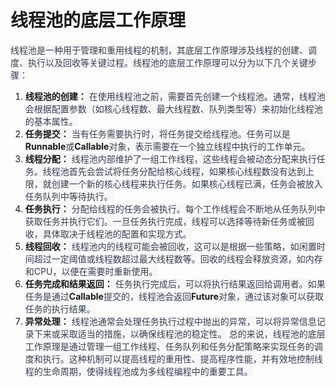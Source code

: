 # 线程池的底层工作原理
<font style="color:rgb(55, 65, 81);background-color:rgb(247, 247, 248);">线程池是一种用于管理和重用线程的机制，其底层工作原理涉及线程的创建、调度、执行以及回收等关键过程。线程池的底层工作原理可以分为以下几个关键步骤：</font>
1. **<font style="background-color:rgb(247, 247, 248);">线程池的创建：</font>**<font style="color:rgb(55, 65, 81);background-color:rgb(247, 247, 248);"> 在使用线程池之前，需要首先创建一个线程池。通常，线程池会根据配置参数（如核心线程数、最大线程数、队列类型等）来初始化线程池的基本属性。</font>
2. **<font style="background-color:rgb(247, 247, 248);">任务提交：</font>**<font style="color:rgb(55, 65, 81);background-color:rgb(247, 247, 248);"> 当有任务需要执行时，将任务提交给线程池。任务可以是</font>**<font style="background-color:rgb(247, 247, 248);">Runnable</font>**<font style="color:rgb(55, 65, 81);background-color:rgb(247, 247, 248);">或</font>**<font style="background-color:rgb(247, 247, 248);">Callable</font>**<font style="color:rgb(55, 65, 81);background-color:rgb(247, 247, 248);">对象，表示需要在一个独立线程中执行的工作单元。</font>
3. **<font style="background-color:rgb(247, 247, 248);">线程分配：</font>**<font style="color:rgb(55, 65, 81);background-color:rgb(247, 247, 248);"> 线程池内部维护了一组工作线程，这些线程会被动态分配来执行任务。线程池首先会尝试将任务分配给核心线程，如果核心线程数没有达到上限，就创建一个新的核心线程来执行任务。如果核心线程已满，任务会被放入任务队列中等待执行。</font>
4. **<font style="background-color:rgb(247, 247, 248);">任务执行：</font>**<font style="color:rgb(55, 65, 81);background-color:rgb(247, 247, 248);"> 分配给线程的任务会被执行。每个工作线程会不断地从任务队列中获取任务并执行它们。一旦任务执行完成，线程可以选择等待新任务或被回收，具体取决于线程池的配置和实现方式。</font>
5. **<font style="background-color:rgb(247, 247, 248);">线程回收：</font>**<font style="color:rgb(55, 65, 81);background-color:rgb(247, 247, 248);"> 线程池内的线程可能会被回收，这可以是根据一些策略，如闲置时间超过一定阈值或线程数超过最大线程数等。回收的线程会释放资源，如内存和CPU，以便在需要时重新使用。</font>
6. **<font style="background-color:rgb(247, 247, 248);">任务完成和结果返回：</font>**<font style="color:rgb(55, 65, 81);background-color:rgb(247, 247, 248);"> 任务执行完成后，可以将执行结果返回给调用者。如果任务是通过</font>**<font style="background-color:rgb(247, 247, 248);">Callable</font>**<font style="color:rgb(55, 65, 81);background-color:rgb(247, 247, 248);">提交的，线程池会返回</font>**<font style="background-color:rgb(247, 247, 248);">Future</font>**<font style="color:rgb(55, 65, 81);background-color:rgb(247, 247, 248);">对象，通过该对象可以获取任务的执行结果。</font>
7. **<font style="background-color:rgb(247, 247, 248);">异常处理：</font>**<font style="color:rgb(55, 65, 81);background-color:rgb(247, 247, 248);"> 线程池通常会处理任务执行过程中抛出的异常，可以将异常信息记录下来或采取适当的措施，以确保线程池的稳定性。</font>
<font style="color:rgb(55, 65, 81);background-color:rgb(247, 247, 248);">总的来说，线程池的底层工作原理是通过管理一组工作线程、任务队列和任务分配策略来实现任务的调度和执行。这种机制可以提高线程的重用性、提高程序性能，并有效地控制线程的生命周期，使得线程池成为多线程编程中的重要工具。</font>
